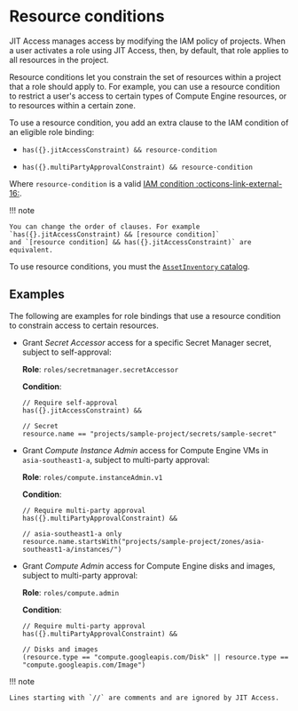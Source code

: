 # Resource conditions

JIT Access manages access by modifying the IAM policy of projects. When a user activates a role using
JIT Access, then, by default, that role applies to all resources in the project.

Resource conditions let you constrain the set of resources within a project that a role should apply to.
For example, you can use a resource condition to restrict a user's access to certain types of Compute Engine resources,
or to resources within a certain zone.

To use a resource condition, you add an extra clause to the IAM condition of an eligible role binding:

*   `has({}.jitAccessConstraint) && resource-condition`

*   `has({}.multiPartyApprovalConstraint) && resource-condition`

Where `resource-condition` is a valid [IAM condition :octicons-link-external-16:](https://cloud.google.com/iam/docs/conditions-overview).


!!! note

    You can change the order of clauses. For example `has({}.jitAccessConstraint) && [resource condition]`
    and `[resource condition] && has({}.jitAccessConstraint)` are equivalent.

To use resource conditions, you must the [`AssetInventory` catalog](configure-catalogs.md).

## Examples

The following are examples for role bindings that use a resource condition to constrain access to certain
resources. 

*   Grant _Secret Accessor_ access for a specific Secret Manager secret, subject to self-approval:

    **Role**: `roles/secretmanager.secretAccessor`

    **Condition**:

        // Require self-approval
        has({}.jitAccessConstraint) &&

        // Secret
        resource.name == "projects/sample-project/secrets/sample-secret"

*   Grant _Compute Instance Admin_ access for Compute Engine VMs in `asia-southeast1-a`, subject to multi-party approval:

    **Role**: `roles/compute.instanceAdmin.v1`

    **Condition**:

        // Require multi-party approval
        has({}.multiPartyApprovalConstraint) &&

        // asia-southeast1-a only
        resource.name.startsWith("projects/sample-project/zones/asia-southeast1-a/instances/")


*   Grant _Compute Admin_ access for Compute Engine disks and images, subject to multi-party approval:

    **Role**: `roles/compute.admin`

    **Condition**:

        // Require multi-party approval
        has({}.multiPartyApprovalConstraint) &&

        // Disks and images
        (resource.type == "compute.googleapis.com/Disk" || resource.type == "compute.googleapis.com/Image")

!!! note

    Lines starting with `//` are comments and are ignored by JIT Access.